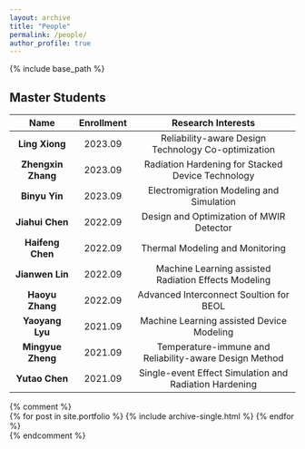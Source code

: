 ```yaml
---
layout: archive
title: "People"
permalink: /people/
author_profile: true
---
```


{% include base_path %}  
<!--![RedaMsc](/images/group.jpg)-->

## Master Students

|  Name    | Enrollment |  Research Interests                                          |
|:----------------:|:-----------------------:|:------------------------------------------------------------:|
|   **Ling Xiong**    |      2023.09   | Reliability-aware Design Technology Co-optimization  |
|   **Zhengxin Zhang**  |    2023.09   | Radiation Hardening for Stacked Device Technology |
|   **Binyu Yin**    |      2023.09 | Electromigration Modeling and Simulation  |
|   **Jiahui Chen**   |      2022.09  | Design and Optimization of MWIR Detector                  |
|   **Haifeng Chen**  |      2022.09   | Thermal Modeling and Monitoring  |
|   **Jianwen Lin**    |      2022.09  | Machine Learning assisted Radiation Effects Modeling |
|   **Haoyu Zhang**    |      2022.09   | Advanced Interconnect Soultion for BEOL  |
|   **Yaoyang Lyu**    |      2021.09   | Machine Learning assisted Device Modeling                  |
|   **Mingyue Zheng**  |      2021.09 | Temperature-immune and Reliability-aware Design Method  |
|   **Yutao Chen**     |      2021.09  | Single-event Effect Simulation and Radiation Hardening  |

{% comment %}  
{% for post in site.portfolio %}
  {% include archive-single.html %}
{% endfor %}  
{% endcomment %}  

